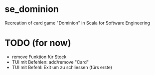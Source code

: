# se_dominion
Recreation of card game "Dominion" in Scala for Software Engineering

# TODO (for now)

- remove Funktion für Stock
- TUI mit Befehlen: add/remove "Card"
- TUI mit Befehl: Exit um zu schliessen (fürs erste)